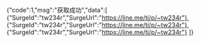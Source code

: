 {"code":1,"msg":"获取成功","data":[
{"SurgeId":"tw234r","SurgeUrl":"https://line.me/ti/p/~tw234r"},
{"SurgeId":"tw234r","SurgeUrl":"https://line.me/ti/p/~tw234r"},
{"SurgeId":"tw234r","SurgeUrl":"https://line.me/ti/p/~tw234r"}
]}
